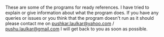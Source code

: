 These are some of the programs for ready references. I have tried to explain or give information about what the program does. If you have any queries or issues or you think that the program doesn't run as it should please contact me on pushkar.laulkar@yahoo.com / pushu.laulkar@gmail.com
I will get back to you as soon as possible.
